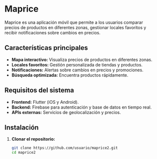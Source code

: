 # Maprice 

Maprice es una aplicación móvil que permite a los usuarios comparar precios de productos en diferentes zonas, gestionar locales favoritos y recibir notificaciones sobre cambios en precios.

## Características principales
- **Mapa interactivo:** Visualiza precios de productos en diferentes zonas.
- **Locales favoritos:** Gestión personalizada de tiendas y productos.
- **Notificaciones:** Alertas sobre cambios en precios y promociones.
- **Búsqueda optimizada:** Encuentra productos rápidamente.

## Requisitos del sistema
- **Frontend:** Flutter (iOS y Android).
- **Backend:** Firebase para autenticación y base de datos en tiempo real.
- **APIs externas:** Servicios de geolocalización y precios.

## Instalación

1. **Clonar el repositorio:**
   ```bash
   git clone https://github.com/usuario/maprice2.git
   cd maprice2

